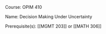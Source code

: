 




Course: OPIM 410

Name: Decision Making Under Uncertainty

Prerequisite(s): [[MGMT 203]] or [[MATH 306]]